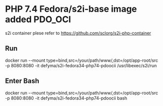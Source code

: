 PHP 7.4 Fedora/s2i-base image added PDO_OCI
================

s2i container plese refer to https://github.com/sclorg/s2i-php-container

Run
---
docker run --mount type=bind,src=/your/path/www/,dst=/opt/app-root/src -p 8080:8080 -it defyma/s2i-fedora34-php74-pdoocii /usr/libexec/s2i/run

Enter Bash
-----
docker run --mount type=bind,src=/your/path/www/,dst=/opt/app-root/src -p 8080:8080 -it defyma/s2i-fedora34-php74-pdoocii bash
